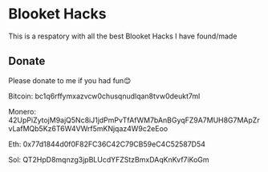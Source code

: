 # Blooket Hacks

This is a respatory with all the best Blooket Hacks I have found/made


## Donate

Please donate to me if you had fun😊

Bitcoin: bc1q6rffymxazvcw0chusqnudlqan8tvw0deukt7ml

Monero: 42UpPiZytojM9ajQ5Nc8iJ1jdPmPvTfAfWM7bAnBGyqFZ9A7MUH8G7MApZrvLafMQb5Kz6T6W4VWrf5mKNjqaz4W9c2eEoo

Eth: 0x77d1844d0f0F82FC36C42C79CB59eC4C52587D54

Sol: QT2HpD8mqnzg3jpBLUcdYFZStzBmxDAqKnKvf7iKoGm
